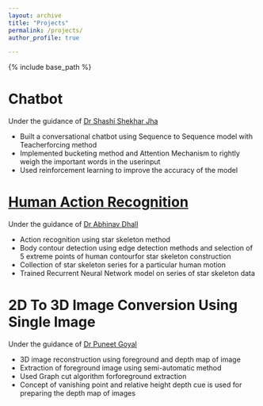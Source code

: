 ```yaml
---
layout: archive
title: "Projects"
permalink: /projects/
author_profile: true

---
```


{% include base_path %}

Chatbot
======
Under the guidance of [Dr Shashi Shekhar Jha](https://sites.google.com/view/shashi-iitrpr/)
* Built a conversational chatbot using Sequence to Sequence model with Teacherforcing method
* Implemented bucketing method and Attention Mechanism to rightly weigh the important words in the userinput
* Used reinforcement learning to improve the accuracy of the model


[Human Action Recognition](https://github.com/Shailendra53/Human-Action-Recognition---Using-Start-Skeletong-method)
======
Under the guidance of [Dr Abhinav Dhall](https://sites.google.com/site/dhallabhinav/)
* Action recognition using star skeleton method
* Body contour detection using edge detection methods and selection of 5 extreme points of human contourfor star skeleton construction
* Collection of star skeleton series for a particular human motion
* Trained Recurrent Neural Network model on series of star skeleton data

  
2D To 3D Image Conversion Using Single Image
======
Under the guidance of [Dr Puneet Goyal](https://sites.google.com/view/goyalpuneet)
* 3D image reconstruction using foreground and depth map of image
* Extraction of foreground image using semi-automatic method
* Used Graph cut algorithm forforeground extraction
* Concept of vanishing point and relative height depth cue is used for preparing the depth map of images
